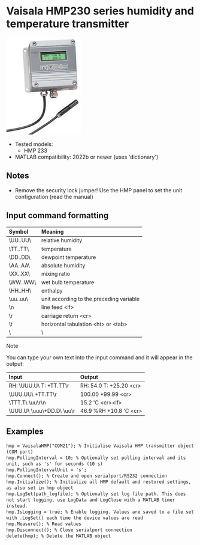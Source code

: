 # Vaisala HMP230 series humidity and temperature transmitter

![](Vaisala_HMP230.jpg)

- Tested models:
     - HMP 233
- MATLAB compatibility: 2022b or newer (uses 'dictionary')

## Notes

- Remove the security lock jumper! Use the HMP panel to set the unit configuration (read the manual)

## Input command formatting

| Symbol  | Meaning |
| :---  | :---  |
| \UU..UU\ | relative humidity |
| \TT..TT\ | temperature |
| \DD..DD\ | dewpoint temperature |
| \AA..AA\ | absolute humidity |
| \XX..XX\ | mixing ratio |
| \WW..WW\ | wet bulb temperature |
| \HH..HH\ | enthalpy |
| \uu..uu\ | unit according to the preceding variable |
| \n | line feed \<lf\> |
| \r | carriage return \<cr\> |
| \t | horizontal tabulation \<ht\> or \<tab\> |
| \\ | \ |

> [!NOTE]
> You can type your own text into the input command and it will appear in the output:

| Input  | Output |
| :---  | :---  |
| RH: \UUU.U\ T: \+TT.TT\\r | RH: 54.0 T: +25.20 \<cr\> |
| \UUU.UU\ \+TT.TT\\r | 100.00 +99.99 \<cr\> |
| \TTT.T\ \uu\\r\n | 15.2 'C \<cr\>\<lf\> |
| \UUU.U\ \uuu\\+DD.D\ \uu\\r | 46.9 %RH +10.8 'C \<cr\> |

## Examples

```
hmp = VaisalaHMP("COM21"); % Initialise Vaisala HMP transmitter object (COM port)
hmp.PollingInterval = 10; % Optionally set polling interval and its unit, such as 's' for seconds (10 s)
hmp.PollingIntervalUnit = 's';
hmp.Connect(); % Create and open serialport/RS232 connection
hmp.Initialize(); % Initialize all HMP default and restored settings, as also set in hmp object
hmp.LogSet(path_logfile); % Optionally set log file path. This does not start logging, use LogData and LogClose with a MATLAB timer instead.
hmp.IsLogging = true; % Enable logging. Values are saved to a file set with .LogSet() each time the device values are read
hmp.Measure(); % Read values
hmp.Disconnect(); % Close serialport connection
delete(hmp); % Delete the MATLAB object
```
